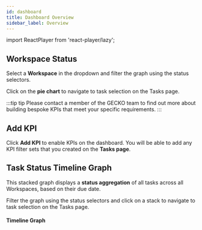 ```yaml
---
id: dashboard
title: Dashboard Overview
sidebar_label: Overview
---
```


import ReactPlayer from 'react-player/lazy';

## Workspace Status

Select a **Workspace** in the dropdown and filter the graph using the status selectors.

Click on the **pie chart** to navigate to task selection on the Tasks page.

:::tip tip
Please contact a member of the GECKO team to find out more about building bespoke KPIs that meet your specific requirements.
:::

## Add KPI

Click **Add KPI** to enable KPIs on the dashboard. You will be able to add any KPI filter sets that you created on the **Tasks page**.


## Task Status Timeline Graph

This stacked graph displays a **status aggregation** of all tasks across all Workspaces, based on their due date.

Filter the graph using the status selectors and click on a stack to navigate to task selection on the Tasks page.

#### Timeline Graph

  <ReactPlayer 
  url='https://vimeo.com/473823739/77be787918'
  width="100%"
  controls="true"/>    

<br/>
<br/>
